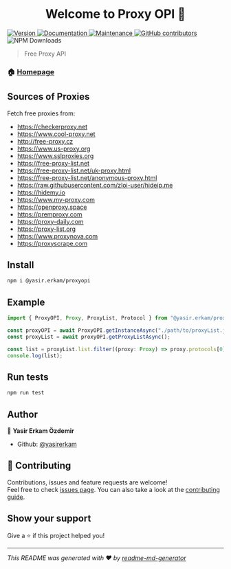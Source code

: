 <h1 align="center">Welcome to Proxy OPI 👋</h1>
<p>
  <a href="https://www.npmjs.com/package/@yasir.erkam/proxyopi" target="_blank">
    <img alt="Version" src="https://img.shields.io/npm/v/@yasir.erkam/proxyopi.svg">
  </a>
  <a href="https://github.com/yasirerkam/proxyOPI#readme" target="_blank">
    <img alt="Documentation" src="https://img.shields.io/badge/documentation-yes-brightgreen.svg" />
  </a>
  <a href="https://github.com/yasirerkam/proxyOPI/graphs/commit-activity" target="_blank">
    <img alt="Maintenance" src="https://img.shields.io/badge/Maintained%3F-yes-green.svg" />
  </a>
  <a href="https://github.com/yasirerkam/proxyOPI/" target="_blank">
    <img alt="GitHub contributors" src="https://img.shields.io/github/contributors-anon/yasirerkam/proxyOPI">
   </a>
   
   <img alt="NPM Downloads" src="https://img.shields.io/npm/dm/%40yasir.erkam%2Fproxyopi">
</p>

> Free Proxy API

### 🏠 [Homepage](https://github.com/yasirerkam/proxyOPI#readme)

## Sources of Proxies
Fetch free proxies from:
  - https://checkerproxy.net
  - https://www.cool-proxy.net
  - http://free-proxy.cz
  - https://www.us-proxy.org
  - https://www.sslproxies.org
  - https://free-proxy-list.net
  - https://free-proxy-list.net/uk-proxy.html
  - https://free-proxy-list.net/anonymous-proxy.html
  - https://raw.githubusercontent.com/zloi-user/hideip.me
  - https://hidemy.io
  - https://www.my-proxy.com
  - https://openproxy.space
  - https://premproxy.com
  - https://proxy-daily.com
  - https://proxy-list.org
  - https://www.proxynova.com
  - https://proxyscrape.com

## Install

```sh
npm i @yasir.erkam/proxyopi
```

## Example

```	Typescript
import { ProxyOPI, Proxy, ProxyList, Protocol } from "@yasir.erkam/proxyopi";

const proxyOPI = await ProxyOPI.getInstanceAsync("./path/to/proxyList.json");
const proxyList = await proxyOPI.getProxyListAsync();

const list = proxyList.list.filter((proxy: Proxy) => proxy.protocols[0] === Protocol.http || proxy.protocols[0] === Protocol.https);
console.log(list);
```	

## Run tests

```sh
npm run test
```

## Author

👤 **Yasir Erkam Özdemir**

* Github: [@yasirerkam](https://github.com/yasirerkam)

## 🤝 Contributing

Contributions, issues and feature requests are welcome!<br />Feel free to check [issues page](https://github.com/owner/project/issues). You can also take a look at the [contributing guide](https://github.com/yasirerkam/proxyOPI/blob/master/CONTRIBUTING.md).

## Show your support

Give a ⭐️ if this project helped you!

***
_This README was generated with ❤️ by [readme-md-generator](https://github.com/kefranabg/readme-md-generator)_
